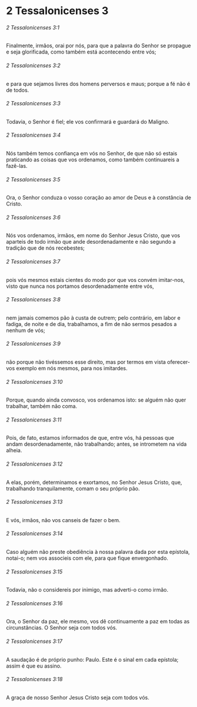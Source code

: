 # 2 Tessalonicenses 3

###### 2 Tessalonicenses 3:1

Finalmente, irmãos, orai por nós, para que a palavra do Senhor se propague e seja glorificada, como também está acontecendo entre vós;

###### 2 Tessalonicenses 3:2

e para que sejamos livres dos homens perversos e maus; porque a fé não é de todos.

###### 2 Tessalonicenses 3:3

Todavia, o Senhor é fiel; ele vos confirmará e guardará do Maligno.

###### 2 Tessalonicenses 3:4

Nós também temos confiança em vós no Senhor, de que não só estais praticando as coisas que vos ordenamos, como também continuareis a fazê-las.

###### 2 Tessalonicenses 3:5

Ora, o Senhor conduza o vosso coração ao amor de Deus e à constância de Cristo.

###### 2 Tessalonicenses 3:6

Nós vos ordenamos, irmãos, em nome do Senhor Jesus Cristo, que vos aparteis de todo irmão que ande desordenadamente e não segundo a tradição que de nós recebestes;

###### 2 Tessalonicenses 3:7

pois vós mesmos estais cientes do modo por que vos convém imitar-nos, visto que nunca nos portamos desordenadamente entre vós,

###### 2 Tessalonicenses 3:8

nem jamais comemos pão à custa de outrem; pelo contrário, em labor e fadiga, de noite e de dia, trabalhamos, a fim de não sermos pesados a nenhum de vós;

###### 2 Tessalonicenses 3:9

não porque não tivéssemos esse direito, mas por termos em vista oferecer-vos exemplo em nós mesmos, para nos imitardes.

###### 2 Tessalonicenses 3:10

Porque, quando ainda convosco, vos ordenamos isto: se alguém não quer trabalhar, também não coma.

###### 2 Tessalonicenses 3:11

Pois, de fato, estamos informados de que, entre vós, há pessoas que andam desordenadamente, não trabalhando; antes, se intrometem na vida alheia.

###### 2 Tessalonicenses 3:12

A elas, porém, determinamos e exortamos, no Senhor Jesus Cristo, que, trabalhando tranquilamente, comam o seu próprio pão.

###### 2 Tessalonicenses 3:13

E vós, irmãos, não vos canseis de fazer o bem.

###### 2 Tessalonicenses 3:14

Caso alguém não preste obediência à nossa palavra dada por esta epístola, notai-o; nem vos associeis com ele, para que fique envergonhado.

###### 2 Tessalonicenses 3:15

Todavia, não o considereis por inimigo, mas adverti-o como irmão.

###### 2 Tessalonicenses 3:16

Ora, o Senhor da paz, ele mesmo, vos dê continuamente a paz em todas as circunstâncias. O Senhor seja com todos vós.

###### 2 Tessalonicenses 3:17

A saudação é de próprio punho: Paulo. Este é o sinal em cada epístola; assim é que eu assino.

###### 2 Tessalonicenses 3:18

A graça de nosso Senhor Jesus Cristo seja com todos vós.


